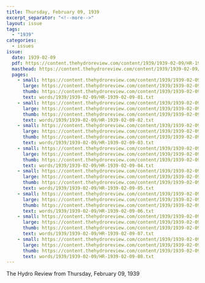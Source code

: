 ```yaml
---
title: Thursday, February 09, 1939
excerpt_separator: "<!--more-->"
layout: issue
tags:
  - "1939"
categories:
  - issues
issue:
  date: 1939-02-09
  pdf: https://content.thehydroreview.com/content/1939/1939-02-09/HR-1939-02-09.pdf
  masthead: https://content.thehydroreview.com/content/1939/1939-02-09/masthead/HR-1939-02-09.jpg
  pages:
    - small: https://content.thehydroreview.com/content/1939/1939-02-09/small/HR-1939-02-09-01.jpg
      large: https://content.thehydroreview.com/content/1939/1939-02-09/large/HR-1939-02-09-01.jpg
      thumb: https://content.thehydroreview.com/content/1939/1939-02-09/thumbnails/HR-1939-02-09-01.jpg
      text: words/1939/1939-02-09/HR-1939-02-09-01.txt
    - small: https://content.thehydroreview.com/content/1939/1939-02-09/small/HR-1939-02-09-02.jpg
      large: https://content.thehydroreview.com/content/1939/1939-02-09/large/HR-1939-02-09-02.jpg
      thumb: https://content.thehydroreview.com/content/1939/1939-02-09/thumbnails/HR-1939-02-09-02.jpg
      text: words/1939/1939-02-09/HR-1939-02-09-02.txt
    - small: https://content.thehydroreview.com/content/1939/1939-02-09/small/HR-1939-02-09-03.jpg
      large: https://content.thehydroreview.com/content/1939/1939-02-09/large/HR-1939-02-09-03.jpg
      thumb: https://content.thehydroreview.com/content/1939/1939-02-09/thumbnails/HR-1939-02-09-03.jpg
      text: words/1939/1939-02-09/HR-1939-02-09-03.txt
    - small: https://content.thehydroreview.com/content/1939/1939-02-09/small/HR-1939-02-09-04.jpg
      large: https://content.thehydroreview.com/content/1939/1939-02-09/large/HR-1939-02-09-04.jpg
      thumb: https://content.thehydroreview.com/content/1939/1939-02-09/thumbnails/HR-1939-02-09-04.jpg
      text: words/1939/1939-02-09/HR-1939-02-09-04.txt
    - small: https://content.thehydroreview.com/content/1939/1939-02-09/small/HR-1939-02-09-05.jpg
      large: https://content.thehydroreview.com/content/1939/1939-02-09/large/HR-1939-02-09-05.jpg
      thumb: https://content.thehydroreview.com/content/1939/1939-02-09/thumbnails/HR-1939-02-09-05.jpg
      text: words/1939/1939-02-09/HR-1939-02-09-05.txt
    - small: https://content.thehydroreview.com/content/1939/1939-02-09/small/HR-1939-02-09-06.jpg
      large: https://content.thehydroreview.com/content/1939/1939-02-09/large/HR-1939-02-09-06.jpg
      thumb: https://content.thehydroreview.com/content/1939/1939-02-09/thumbnails/HR-1939-02-09-06.jpg
      text: words/1939/1939-02-09/HR-1939-02-09-06.txt
    - small: https://content.thehydroreview.com/content/1939/1939-02-09/small/HR-1939-02-09-07.jpg
      large: https://content.thehydroreview.com/content/1939/1939-02-09/large/HR-1939-02-09-07.jpg
      thumb: https://content.thehydroreview.com/content/1939/1939-02-09/thumbnails/HR-1939-02-09-07.jpg
      text: words/1939/1939-02-09/HR-1939-02-09-07.txt
    - small: https://content.thehydroreview.com/content/1939/1939-02-09/small/HR-1939-02-09-08.jpg
      large: https://content.thehydroreview.com/content/1939/1939-02-09/large/HR-1939-02-09-08.jpg
      thumb: https://content.thehydroreview.com/content/1939/1939-02-09/thumbnails/HR-1939-02-09-08.jpg
      text: words/1939/1939-02-09/HR-1939-02-09-08.txt
---
```


The Hydro Review from Thursday, February 09, 1939

<!--more-->

